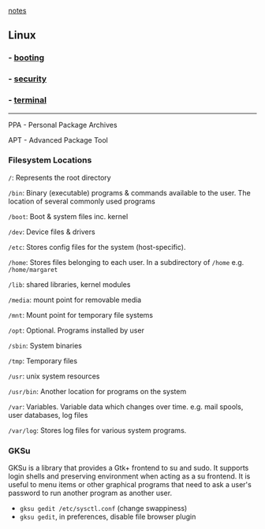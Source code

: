 [notes](../notes.md)

## Linux

### - [booting](booting.md)
### - [security](security.md)
### - [terminal](terminal.md)

---

PPA - Personal Package Archives

APT - Advanced Package Tool

### Filesystem Locations

`/`: Represents the root directory

`/bin`: Binary (executable) programs & commands available to the user. The location of several commonly used programs

`/boot`: Boot & system files inc. kernel

`/dev`: Device files & drivers

`/etc`: Stores config files for the system (host-specific).

`/home`: Stores files belonging to each user. In a subdirectory of `/home` e.g. `/home/margaret`

`/lib`: shared libraries, kernel modules

`/media`: mount point for removable media

`/mnt`: Mount point for temporary file systems

`/opt`: Optional. Programs installed by user

`/sbin`: System binaries

`/tmp`: Temporary files

`/usr`: unix system resources

`/usr/bin`: Another location for programs on the system

`/var`: Variables. Variable data which changes over time. e.g. mail spools, user databases, log files

`/var/log`: Stores log files for various system programs.


### GKSu
GKSu is a library that provides a Gtk+ frontend to su and sudo. It supports login shells and preserving environment when acting as a su frontend. It is useful to menu items or other graphical programs that need to ask a user's password to run another program as another user.

- `gksu gedit /etc/sysctl.conf`     (change swappiness)
- `gksu gedit`, in preferences, disable file browser plugin
